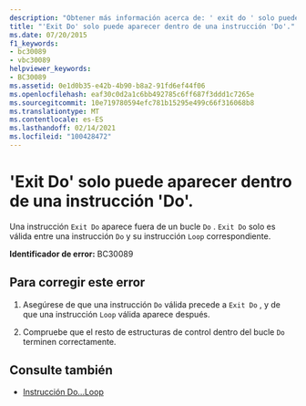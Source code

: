 ```yaml
---
description: "Obtener más información acerca de: ' exit do ' solo puede aparecer dentro de una instrucción ' do '"
title: "'Exit Do' solo puede aparecer dentro de una instrucción 'Do'."
ms.date: 07/20/2015
f1_keywords:
- bc30089
- vbc30089
helpviewer_keywords:
- BC30089
ms.assetid: 0e1d0b35-e42b-4b90-b8a2-91fd6ef44f06
ms.openlocfilehash: eaf30c0d2a1c6bb492785c6ff687f3ddd1c7265e
ms.sourcegitcommit: 10e719780594efc781b15295e499c66f316068b8
ms.translationtype: MT
ms.contentlocale: es-ES
ms.lasthandoff: 02/14/2021
ms.locfileid: "100428472"
---
```

# <a name="exit-do-can-only-appear-inside-a-do-statement"></a>'Exit Do' solo puede aparecer dentro de una instrucción 'Do'.

Una instrucción `Exit Do` aparece fuera de un bucle `Do` . `Exit Do` solo es válida entre una instrucción `Do` y su instrucción `Loop` correspondiente.  
  
 **Identificador de error:** BC30089  
  
## <a name="to-correct-this-error"></a>Para corregir este error  
  
1. Asegúrese de que una instrucción `Do` válida precede a `Exit Do` , y de que una instrucción `Loop` válida aparece después.  
  
2. Compruebe que el resto de estructuras de control dentro del bucle `Do` terminen correctamente.  
  
## <a name="see-also"></a>Consulte también

- [Instrucción Do...Loop](../language-reference/statements/do-loop-statement.md)
